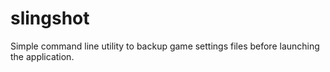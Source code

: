 # slingshot
Simple command line utility to backup game settings files before launching the application.
